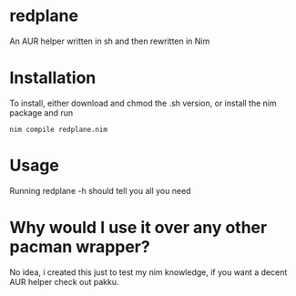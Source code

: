 # redplane
An AUR helper written in sh and then rewritten in Nim

# Installation
To install, either download and chmod the .sh version,
or install the nim package and run
```
nim compile redplane.nim
```

# Usage
Running redplane -h should tell you all you need

# Why would I use it over any other pacman wrapper?
No idea, i created this just to test my nim knowledge, if you want a decent AUR helper check out pakku.

